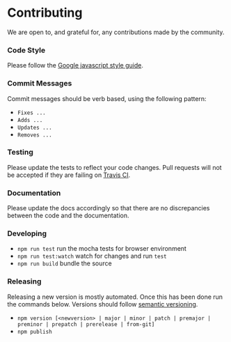 # Contributing

We are open to, and grateful for, any contributions made by the community.

### Code Style

Please follow the [Google javascript style guide](http://google.github.io/styleguide/jsguide.html).

### Commit Messages

Commit messages should be verb based, using the following pattern:

- `Fixes ...`
- `Adds ...`
- `Updates ...`
- `Removes ...`

### Testing

Please update the tests to reflect your code changes. Pull requests will not be accepted if they are failing on [Travis CI](https://travis-ci.com/wedeploy/magnet).

### Documentation

Please update the docs accordingly so that there are no discrepancies between the code and the documentation.

### Developing

- `npm run test` run the mocha tests for browser environment
- `npm run test:watch` watch for changes and run `test`
- `npm run build` bundle the source


### Releasing

Releasing a new version is mostly automated. Once this has been done run the commands below. Versions should follow [semantic versioning](http://semver.org/).

- `npm version [<newversion> | major | minor | patch | premajor | preminor | prepatch | prerelease | from-git]`
- `npm publish`
